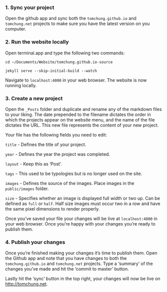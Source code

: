 ### 1. Sync your project
Open the github app and sync both the `tomchung.github.io` and `tomchung.net` projects to make sure you have the latest version on you computer.

### 2. Run the website locally
Open terminal.app and type the following two commands:

`cd ~/Documents/Website/tomchung.github.io-source`

`jekyll serve --skip-initial-build --watch`

Navigate to `localhost:4000` in your web browser. The website is now running locally.

### 3. Create a new project
Open the `_Posts` folder and duplicate and rename any of the markdown files to your liking. The date prepended to the filename dictates the order in which the projects appear on the website menu, and the name of the file dictates the URL. This new file represents the content of your new project.

Your file has the following fields you need to edit:

`title` - Defines the title of your project.

`year` - Defines the year the project was completed.

`layout` - Keep this as ‘Post’.

`tags` - This used to be typologies but is no longer used on the site.

`images` - Defines the source of the images. Place images in the `public/images` folder.

`size` - Specifies whether an image is displayed full width or two up. Can be defined as `full` or `half`. Half size images must occur two in a row and have the same pixel dimensions to render properly.

Once you’ve saved your file your changes will be live at `localhost:4000` in your web browser. Once you’re happy with your changes you’re ready to publish them.

### 4. Publish your changes
Once you’re finished making your changes it’s time to publish them. Open the Github app and note that you have changes to both the `tomchung.github.io` and `tomchung.net` projects. Type a ‘summary’ of the changes you’ve made and hit the ‘commit to master’ button.

Lastly hit the ‘sync’ button in the top right, your changes will now be live on http://tomchung.net.


